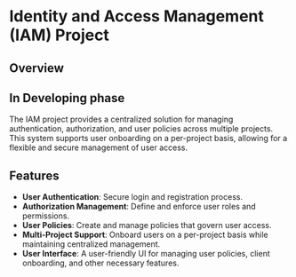 # Identity and Access Management (IAM) Project

## Overview
## In Developing phase

The IAM project provides a centralized solution for managing authentication, authorization, and user policies across multiple projects. This system supports user onboarding on a per-project basis, allowing for a flexible and secure management of user access.

## Features

- **User Authentication**: Secure login and registration process.
- **Authorization Management**: Define and enforce user roles and permissions.
- **User Policies**: Create and manage policies that govern user access.
- **Multi-Project Support**: Onboard users on a per-project basis while maintaining centralized management.
- **User Interface**: A user-friendly UI for managing user policies, client onboarding, and other necessary features.

